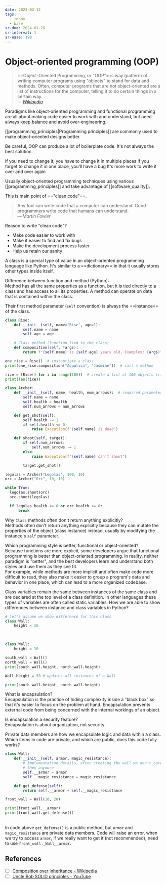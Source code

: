 ```yaml
---
date: 2023-03-12
tags:
  - inbox
  - base
sr-due: 2024-01-28
sr-interval: 1
sr-ease: 198
---
```

# Object-oriented programming (OOP)

> ==Object-Oriented Programming, or "OOP"= is way (pattern) of writing computer
> programs using "objects" to stand for data and methods. Often, computer
> programs that are not object-oriented are a list of instructions for the
> computer, telling it to do certain things in a certain way.\
> — <cite>[Wikipedia](https://simple.wikipedia.org/wiki/Object-oriented_programming)</cite>

Paradigms like object-oriented programming and functional programming are all
about making code easier to work with and understand, but need always keep
balance and avoid over-engineering.

[[programming_principles|Programming principles]] are commonly used to make
object-oriented designs better.

Be careful, OOP can produce a lot of boilerplate code. It's not always the best
solution.

If you need to change it, you have to change it in multiple places
If you forget to change it in one place, you'll have a bug
It's more work to write it over and over again

Usually object-oriented programming techniques using various
[[programming_principles]] and take advantage of [[software_quality]].

This is main point of =="clean code"==.
> Any fool can write code that a computer can understand. Good programmers write
> code that humans can understand.\
> — <cite>Martin Fowler</cite>

Reason to write "clean code"?
&#10;<br>
- Make code easier to work with
- Make it easier to find and fix bugs
- Make the development process faster
- Help us retain our sanity

A class is a special type of value in an object-oriented programming language
like Python. It's similar to a ==dictionary== in that it usually stores other
types inside itself.

Difference between function and method (Python):
&#10;<br>
Method has all the same properties as a function, but it is tied directly to a
class and has access to all its properties.
A method can operate on data that is contained within the class. <!--SR:!2024-09-24,2,198-->

Their first method parameter (`self` convention) is always the ==instance== of
the class.
```python
class Rise:
    def __init__(self, name="Rise", age=1):
        self.name = name
        self.age = age

    # Class method (function tied to the class)
    def composition(self, *args):
        return f"{self.name} is {self.age} years old. Examples: {args}"

one_rise = Rise()  # instantiate a class
print(one_rise.composition("Aquatica", "Jasmine"))  # call a method

rice = [Rise() for i in range(100)]  # create a list of 100 objects (rise instances)
print(len(rice))

class Archer:
    def __init__(self, name, health, num_arrows):  # required parameters
        self.name = name
        self.health = health
        self.num_arrows = num_arrows

    def get_shot(self):
        self.health -= 1
        if self.health <= 0:
            raise Exception(f"{self.name} is dead")

    def shoot(self, target):
        if self.num_arrows:
            self.num_arrows -= 1
        else:
            raise Exception(f"{self.name} can't shoot")

        target.get_shot()

legolas = Archer("Legolas", 100, 10)
orc = Archer("Orc", 10, 10)

while True:
  legolas.shoot(orc)
  orc.shoot(legolas)

  if legolas.health <= 0 or orc.health <= 0:
      break
```

Why `Class` methods often don't return anything explicitly?
&#10;<br>
Methods often don't return anything explicitly because they can mutate the
properties of the object (class instance) instead, usually by modifying the
instance's `self` parameter.

Which programming style is better, functional or object-oriented?
&#10;<br>
Because functions are more explicit, some developers argue that functional
programming is better than object-oriented programming. In reality, neither
paradigm is "better", and the best developers learn and understand both styles
and use them as they see fit.
\
For example, while methods are more implicit and often make code more difficult
to read, they also make it easier to group a program's data and behavior in one
place, which can lead to a more organized codebase.

Class variables remain the same between instances of the same class and are
declared at the top level of a class definition. In other languages these types
of variables are often called static variables. How we are able to show
differences between instance and class variables in Python?
```python
# Let's assume we show difference for this class
class Wall:
    height = 10
```
&#10;<br>
```python
class Wall:
    height = 10

south_wall = Wall()
north_wall = Wall()
print(south_wall.height, north_wall.height)

Wall.height = 50 # updates all instances of a Wall

print(south_wall.height, north_wall.height)
```

What is encapsulation?
&#10;<br>
Encapsulation is the practice of hiding complexity inside a "black box" so that
it's easier to focus on the problem at hand. Encapsulation prevents external
code from being concerned with the internal workings of an object.

Is encapsulation a security feature?
&#10;<br>
Encapsulation is about organization, not security. <!--SR:!2024-10-22,4,198-->

Private data members are how we encapsulate logic and data within a class. Which
items in code are private, and which are public, does this code fully works?
```python
class Wall:
    def __init__(self, armor, magic_resistance):
        # Implementation details, after creating the wall we don't care about
        # them anymore
        self.__armor = armor
        self.__magic_resistance = magic_resistance

    def get_defense(self):
        return self.__armor + self.__magic_resistance

front_wall = Wall(10, 20)

print(front_wall.__armor)
print(front_wall.get_defense())
```
&#10;<br>
In code above `get_defense()` is a public method, but `armor` and
`magic_resistance` are private data members.
Code will raise an error, when we try to access `armor`, if we really want to
get it (not recommended), need to use `front_wall._Wall__armor`.


## References

- [ ] [Composition over inheritance - Wikipedia](https://en.wikipedia.org/wiki/Composition_over_inheritance)
- [ ] [Uncle Bob SOLID principles - YouTube](https://www.youtube.com/watch?v=zHiWqnTWsn4)
